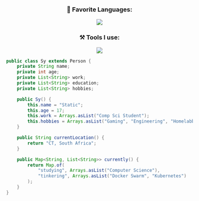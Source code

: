 <h3 align="center">📄 Favorite Languages:</h3>
<p align="center">
  <a href="https://skillicons.dev">
    <img src="https://skillicons.dev/icons?i=java, python, html" />
  </a>
</p>
</p>
<h3 align="center">⚒ Tools I use:</h3>
<p align="center">
  <a href="https://skillicons.dev">
    <img src="https://skillicons.dev/icons?i=aws,git,docker,cloudflare,idea" />
  </a>
</p>




```java
public class Sy extends Person {
    private String name;
    private int age;
    private List<String> work;
    private List<String> education;
    private List<String> hobbies;

    public Sy() {
        this.name = "Static";
        this.age = 17;
        this.work = Arrays.asList("Comp Sci Student");
        this.hobbies = Arrays.asList("Gaming", "Engineering", "Homelabbing");
    }

    public String currentLocation() {
        return "CT, South Africa";
    }

    public Map<String, List<String>> currently() {
        return Map.of(
            "studying", Arrays.asList("Computer Science"),
            "tinkering", Arrays.asList("Docker Swarm", "Kubernetes")
        );
    }
}
```
